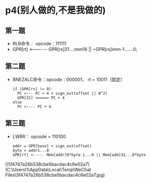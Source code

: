 # p4(别人做的,不是我做的)

## 第一题

- RLB命令： opcode：111111
- GPR[rt] <------ GPR[rs]31....imm16 || ~GPR[rs]imm-1.......0;



## 第二题

- BNEZALC命令：opcode：000001， rt = 10011（固定）

  ```
  if (GPR[rs] != 0)
  	PC <--- PC + 4 + sign_ext(offset || 0^2)
  	GPR[31] <===== PC + 4
  else 
  	PC <---- PC + 4
  ```

  

## 第三题

- LWRR： opcode = 110100

  ```
  addr = GPR[base] + sign_ext(offset)
  byte = addr1...0
  GPR[rt] <----- Mem[addr]8*byte-1...0 || Mem[add]31...8*byte
  ```





![5f4747a26b538cbe5bacdac4c6e02a7](C:\Users\1\AppData\Local\Temp\WeChat Files\5f4747a26b538cbe5bacdac4c6e02a7.jpg)